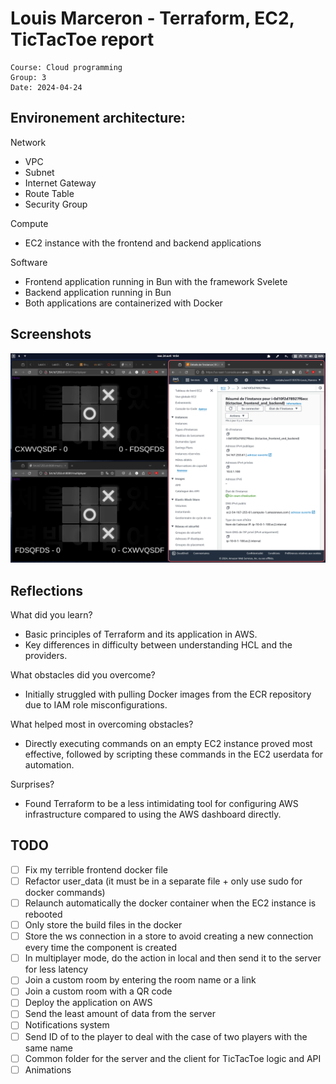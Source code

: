 # Louis Marceron - Terraform, EC2, TicTacToe report

    Course: Cloud programming
    Group: 3
    Date: 2024-04-24


## Environement architecture:
Network
- VPC
- Subnet
- Internet Gateway
- Route Table
- Security Group

Compute
- EC2 instance with the frontend and backend applications

Software
- Frontend application running in Bun with the framework Svelete
- Backend application running in Bun
- Both applications are containerized with Docker

## Screenshots
![Screenshot](./assets/screenshot.png)

## Reflections
What did you learn?
- Basic principles of Terraform and its application in AWS.
- Key differences in difficulty between understanding HCL and the providers.

What obstacles did you overcome?
- Initially struggled with pulling Docker images from the ECR repository due to IAM role misconfigurations.

What helped most in overcoming obstacles?
- Directly executing commands on an empty EC2 instance proved most effective, followed by scripting these commands in the EC2 userdata for automation.

Surprises?
- Found Terraform to be a less intimidating tool for configuring AWS infrastructure compared to using the AWS dashboard directly.

## TODO
- [ ] Fix my terrible frontend docker file
- [ ] Refactor user_data (it must be in a separate file + only use sudo for 
docker commands)
- [ ] Relaunch automatically the docker container when the EC2 instance is
rebooted
- [ ] Only store the build files in the docker
- [ ] Store the ws connection in a store to avoid creating a new connection 
every time the component is created
- [ ] In multiplayer mode, do the action in local and then send it to the server
for less latency
- [ ] Join a custom room by entering the room name or a link
- [ ] Join a custom room with a QR code
- [ ] Deploy the application on AWS
- [ ] Send the least amount of data from the server
- [ ] Notifications system
- [ ] Send ID of to the player to deal with the case of two players with the 
same name
- [ ] Common folder for the server and the client for TicTacToe logic and API
- [ ] Animations
